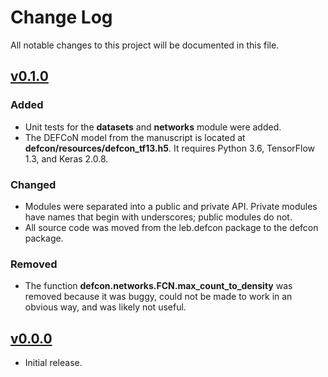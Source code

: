 # Change Log
All notable changes to this project will be documented in this file.

## [v0.1.0]
### Added
- Unit tests for the **datasets** and **networks** module were added.
- The DEFCoN model from the manuscript is located at
  **defcon/resources/defcon_tf13.h5**. It requires Python 3.6,
  TensorFlow 1.3, and Keras 2.0.8.

### Changed
- Modules were separated into a public and private API. Private
  modules have names that begin with underscores; public modules do
  not.
- All source code was moved from the leb.defcon package to the defcon
  package.
  
### Removed
- The function **defcon.networks.FCN.max_count_to_density** was removed because it was buggy,
  could not be made to work in an obvious way, and was likely not useful.

## [v0.0.0]
- Initial release.

[v0.0.0]: https://github.com/LEB-EPFL/DEFCoN/releases/tag/v0.0.0
[v0.1.0]: https://github.com/LEB-EPFL/DEFCoN/releases/tag/v0.1.0

